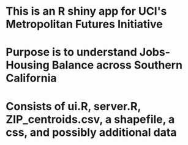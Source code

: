 # This is an R shiny app for UCI's Metropolitan Futures Initiative 
# Purpose is to understand Jobs-Housing Balance across Southern California
# Consists of ui.R, server.R, ZIP_centroids.csv, a shapefile, a css, and possibly additional data

